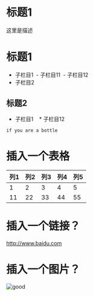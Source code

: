# 标题1
<p>这里是描述</p>

# 标题1
+ 子栏目1
  - 子栏目11
  - 子栏目12
+ 子栏目2

## 标题2
* 子栏目1
    * 子栏目12

<pre><code>if you are a bottle</code></pre>

# 插入一个表格
列1|列2|列3|列4|列5 
------------|----------|-------------|--------|---------
1|2|3|4|5
11|22|33|44|55

# 插入一个链接？
<http://www.baidu.com>

# 插入一个图片？
![good](https://ss2.baidu.com/6ONYsjip0QIZ8tyhnq/it/u=1880038679,47749399&fm=173&s=8782CCA4005A37D0D4F498A90300F001&w=400&h=266&img.JPEG)
